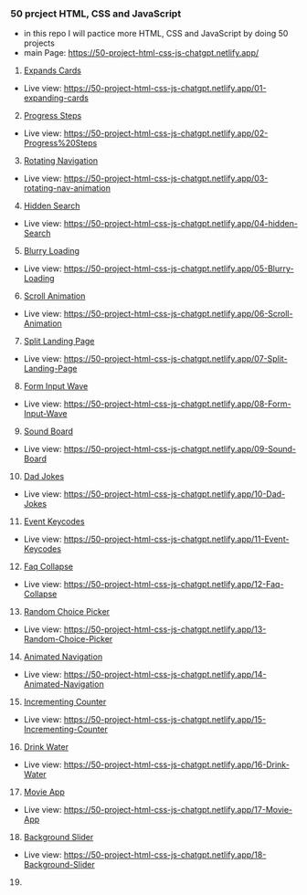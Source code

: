 ### 50 prcject HTML, CSS and JavaScript

- in this repo I will pactice more HTML, CSS and JavaScript by doing 50 projects
- main Page: https://50-project-html-css-js-chatgpt.netlify.app/

1. [Expands Cards](https://github.com/sayedhany/50-project-HTML-CSS-and-JavaScript/tree/main/01-expanding-cards)

- Live view: https://50-project-html-css-js-chatgpt.netlify.app/01-expanding-cards

2. [Progress Steps](https://github.com/sayedhany/50-project-HTML-CSS-and-JavaScript/tree/main/02-Progress%20Steps)

- Live view: https://50-project-html-css-js-chatgpt.netlify.app/02-Progress%20Steps

3. [Rotating Navigation](https://github.com/sayedhany/50-project-HTML-CSS-and-JavaScript/tree/main/03-rotating-nav-animation)

- Live view: https://50-project-html-css-js-chatgpt.netlify.app/03-rotating-nav-animation

4. [Hidden Search](https://github.com/sayedhany/50-project-HTML-CSS-and-JavaScript/tree/main/04-hidden-Search)

- Live view: https://50-project-html-css-js-chatgpt.netlify.app/04-hidden-Search

5. [Blurry Loading](https://github.com/sayedhany/50-project-HTML-CSS-and-JavaScript/tree/main/05-Blurry-Loading)

- Live view: https://50-project-html-css-js-chatgpt.netlify.app/05-Blurry-Loading

6. [Scroll Animation](https://github.com/sayedhany/50-project-HTML-CSS-and-JavaScript/tree/main/06-Scroll-Animation)

- Live view: https://50-project-html-css-js-chatgpt.netlify.app/06-Scroll-Animation

7. [Split Landing Page](https://github.com/sayedhany/50-project-HTML-CSS-and-JavaScript/tree/main/07-Split-Landing-Page)

- Live view: https://50-project-html-css-js-chatgpt.netlify.app/07-Split-Landing-Page

8. [Form Input Wave](https://github.com/sayedhany/50-project-HTML-CSS-and-JavaScript/tree/main/08-Form-Input-Wave)

- Live view: https://50-project-html-css-js-chatgpt.netlify.app/08-Form-Input-Wave

9. [Sound Board](https://github.com/sayedhany/50-project-HTML-CSS-and-JavaScript/tree/main/09-Sound-Board)

- Live view: https://50-project-html-css-js-chatgpt.netlify.app/09-Sound-Board

10. [Dad Jokes](https://github.com/sayedhany/50-project-HTML-CSS-and-JavaScript/tree/main/10-Dad-Jokes)

- Live view: https://50-project-html-css-js-chatgpt.netlify.app/10-Dad-Jokes

11. [Event Keycodes](https://github.com/sayedhany/50-project-HTML-CSS-and-JavaScript/tree/main/11-Event-Keycodes)

- Live view: https://50-project-html-css-js-chatgpt.netlify.app/11-Event-Keycodes

12. [Faq Collapse](https://github.com/sayedhany/50-project-HTML-CSS-and-JavaScript/tree/main/12-Faq-Collapse)

- Live view: https://50-project-html-css-js-chatgpt.netlify.app/12-Faq-Collapse

13. [Random Choice Picker](https://github.com/sayedhany/50-project-HTML-CSS-and-JavaScript/tree/main/13-Random-Choice-Picker)

- Live view: https://50-project-html-css-js-chatgpt.netlify.app/13-Random-Choice-Picker

14. [Animated Navigation](https://github.com/sayedhany/50-project-HTML-CSS-and-JavaScript/tree/main/14-Animated-Navigation)

- Live view: https://50-project-html-css-js-chatgpt.netlify.app/14-Animated-Navigation

15. [Incrementing Counter](https://github.com/sayedhany/50-project-HTML-CSS-and-JavaScript/tree/main/15-Incrementing-Counter)

- Live view: https://50-project-html-css-js-chatgpt.netlify.app/15-Incrementing-Counter

16. [Drink Water](https://github.com/sayedhany/50-project-HTML-CSS-and-JavaScript/tree/main/16-Drink-Water)

- Live view: https://50-project-html-css-js-chatgpt.netlify.app/16-Drink-Water

17. [Movie App](https://github.com/sayedhany/50-project-HTML-CSS-and-JavaScript/tree/main/17-Movie-App)

- Live view: https://50-project-html-css-js-chatgpt.netlify.app/17-Movie-App

18. [Background Slider](https://github.com/sayedhany/50-project-HTML-CSS-and-JavaScript/tree/main/18-Background-Slider)

- Live view: https://50-project-html-css-js-chatgpt.netlify.app/18-Background-Slider

19.
